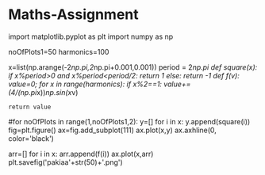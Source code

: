 # Maths-Assignment
import matplotlib.pyplot as plt
import numpy as np

noOfPlots1=50
harmonics=100

x=list(np.arange(-2*np.pi,2*np.pi+0.001,0.001))
period = 2*np.pi
def square(x):
    if x%period>0 and x%period<period/2:
        return 1
    else:
        return -1
def f(v):
    value=0;
    for x in range(harmonics):
        if x%2==1:
            value+= (4/(np.pi*x))*np.sin(x*v)
        
    return value
#for noOfPlots in range(1,noOfPlots1,2):
y=[] 
for i in x:
    y.append(square(i))
fig=plt.figure()
ax=fig.add_subplot(111)
ax.plot(x,y)
ax.axhline(0, color='black')

arr=[]
for i in x:
    arr.append(f(i))
ax.plot(x,arr)
plt.savefig('pakiaa'+str(50)+'.png')
